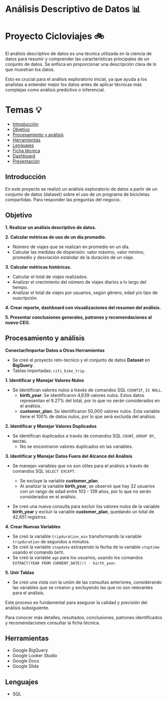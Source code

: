 # Análisis Descriptivo de Datos :bar_chart:

# Proyecto Cicloviajes :bike:

El análisis descriptivo de datos es una técnica utilizada en la ciencia de datos para resumir y comprender las características principales de un conjunto de datos. Se enfoca en proporcionar una descripción clara de lo que muestran los datos.

Esto es crucial para el análisis exploratorio inicial, ya que ayuda a los analistas a entender mejor los datos antes de aplicar técnicas más complejas como análisis predictivo o inferencial.


# Temas :bulb:

- [Introducción](#Introducción)
- [Objetivo](#Objetivo)
- [Procesamiento y análisis](#Procesamiento-y-análisis)
- [Herramientas](#Herramientas)
- [Lenguajes](#Lenguajes)
- [Ficha técnica](/Ficha_técnica/README.md)
- [Dashboard](/Dashboard/README.md)
- [Presentación](/Presentación/README.md)


## Introducción 

En este proyecto se realizó un análisis exploratorio de datos a partir de un conjunto de datos (dataset) sobre el uso de un programa de bicicletas compartidas. Para responder las preguntas del negocio.

## Objetivo

**1. Realizar un análisis descriptivo de datos.**

**2. Calcular métricas de uso de un día promedio.**
   * Número de viajes que se realizan en promedio en un día.
   * Calcular las medidas de dispersión: valor máximo, valor mínimo, promedio y desviación estándar de la duración de un viaje.

**3. Calcular métricas históricas.**
   * Calcular el total de viajes realizados.
   * Analizar el crecimiento del número de viajes diarios a lo largo del tiempo.
   * Analizar el total de viajes por usuarios, según género, edad y/o tipo de suscripción.

**4. Crear reporte, dashboard con visualizaciones del resumen del análisis.**

**5. Presentar conclusiones generales, patrones y recomendaciones al nuevo CEO.**

## Procesamiento y análisis

__Conectar/Importar Datos a Otras Herramientas__
- Se creó el proyecto reto-tecnico y el conjunto de datos **Dataset** en **BigQuery**.
- Tablas importadas: `citi_bike_trip`.

__1. Identificar y Manejar Valores Nulos__
- Se identifican valores nulos a través de comandos SQL `COUNTIF`, `IS NULL`.
  - **birth_year**: Se identificaron 4,639 valores nulos. Estos datos representan el 9.27% del total, por lo que no serán considerados en el análisis.
  - **customer_plan**: Se identificaron 50,000 valores nulos. Esta variable tiene el 100% de datos nulos, por lo que será excluida del análisis.

__2. Identificar y Manejar Valores Duplicados__
- Se identifican duplicados a través de comandos SQL `COUNT`, `GROUP BY`, `HAVING`.
  - No se encontraron valores duplicados en las variables.

__3. Identificar y Manejar Datos Fuera del Alcance del Análisis__
- Se manejan variables que no son útiles para el análisis a través de comandos SQL `SELECT EXCEPT`.
  - Se excluye la variable **customer_plan**.
  - Al analizar la variable **birth_year**, se observó que hay 32 usuarios con un rango de edad entre 103 - 139 años, por lo que no serán considerados en el análisis.

- Se creó una nueva consulta para excluir los valores nulos de la variable **birth_year** y excluir la variable **customer_plan**, quedando un total de 42,651 registros.

__4. Crear Nuevas Variables__
- Se creó la variable `tripduration_min` transformando la variable `tripduration` de segundos a minutos.
- Se creó la variable `stopdate` extrayendo la fecha de la variable `stoptime` usando el comando `DATE`.
- Se creó la variable `age` para los usuarios, usando los comandos `EXTRACT(YEAR FROM CURRENT_DATE()) - birth_year`.

__5. Unir Tablas__
- Se creó una vista con la unión de las consultas anteriores, considerando las variables que se crearon y excluyendo las que no son relevantes para el análisis.

Este proceso es fundamental para asegurar la calidad y precisión del análisis subsiguiente. 

Para conocer más detalles, resultados, conclusiones, patrones identificados y recomendaciones consultar la ficha técnica.

## Herramientas

* Google BigQuery
* Google Looker Studio
* Google Docs
* Google Slide

## Lenguajes

* SQL
